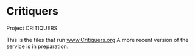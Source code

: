 # Critiquers
Project CRITIQUERS

This is the files that run www.Critiquers.org
A more recent version of the service is in preparation.
